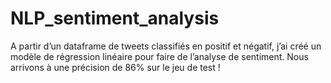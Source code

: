 # NLP_sentiment_analysis

A partir d’un dataframe de tweets classifiés en positif et négatif, j’ai créé un modèle de régression linéaire pour faire de l’analyse de sentiment. Nous arrivons à une précision de 86% sur le jeu de test !
